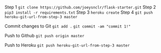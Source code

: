Step 1
`git clone https://github.com/joeysnclr/flask-starter.git`
Step 2
`pip3 install -r requirements.txt`
Step 3
`heroku create`
Step 4
`git push heroku-git-url-from-step-3 master`

Commit changes to Git
`git add .`
`git commit -am "commit 1!"`

Push to Github
`git push origin master`

Push to Heroku
`git push heroku-git-url-from-step-3 master`